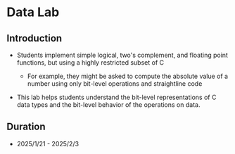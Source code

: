 # Data Lab
## Introduction
- Students implement simple logical, two's complement, and floating point functions, but using a highly restricted subset of C
    - For example, they might be asked to compute the absolute value of a number using only bit-level operations and straightline code

- This lab helps students understand the bit-level representations of C data types and the bit-level behavior of the operations on data.

## Duration
- 2025/1/21 - 2025/2/3